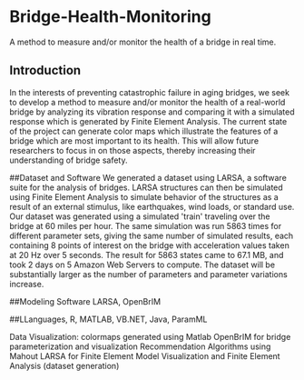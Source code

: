 # Bridge-Health-Monitoring
A method to measure and/or monitor the health of a bridge in real time.

## Introduction
In the interests of preventing catastrophic failure in aging bridges, we seek to develop a method to measure and/or monitor the health of a real-world bridge by analyzing its vibration response and comparing it with a simulated response which is generated by Finite Element Analysis. 
The current state of the project can generate color maps which illustrate the features of a bridge which are most important to its health. This will allow future researchers to focus in on those aspects, thereby increasing their understanding of bridge safety.

##Dataset and Software
We generated a dataset using LARSA, a software suite for the analysis of bridges. LARSA structures can then be simulated using Finite Element Analysis to simulate behavior of the structures as a result of an external stimulus, like earthquakes, wind loads, or standard use. Our dataset was generated using a simulated 'train' traveling over the bridge at 60 miles per hour. 
The same simulation was run 5863 times for different parameter sets, giving the same number of simulated results, each containing 8 points of interest on the bridge with acceleration values taken at 20 Hz over 5 seconds. The result for 5863 states came to 67.1 MB, and took 2 days on 5 Amazon Web Servers to compute. The dataset will be substantially larger as the number of parameters and parameter variations increase. 

##Modeling Software
LARSA, OpenBrIM

##LLanguages,
R, MATLAB, VB.NET, Java, ParamML


Data Visualization: colormaps generated using Matlab
OpenBrIM for bridge parameterization and visualization
Recommendation Algorithms using Mahout
LARSA for Finite Element Model Visualization and Finite Element Analysis (dataset generation)


​
